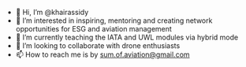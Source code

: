 - 👋 Hi, I’m @khairassidy
- 👀 I’m interested in inspiring, mentoring and creating network opportunities for
     ESG and aviation management
- 🌱 I’m currently teaching the IATA and UWL modules via hybrid mode
- 💞️ I’m looking to collaborate with drone enthusiasts
- 📫 How to reach me is by sum.of.aviation@gmail.com

<!---
khairassidy/khairassidy is a ✨ special ✨ repository because its `README.md` (this file) appears on your GitHub profile.
You can click the Preview link to take a look at your changes.
--->
